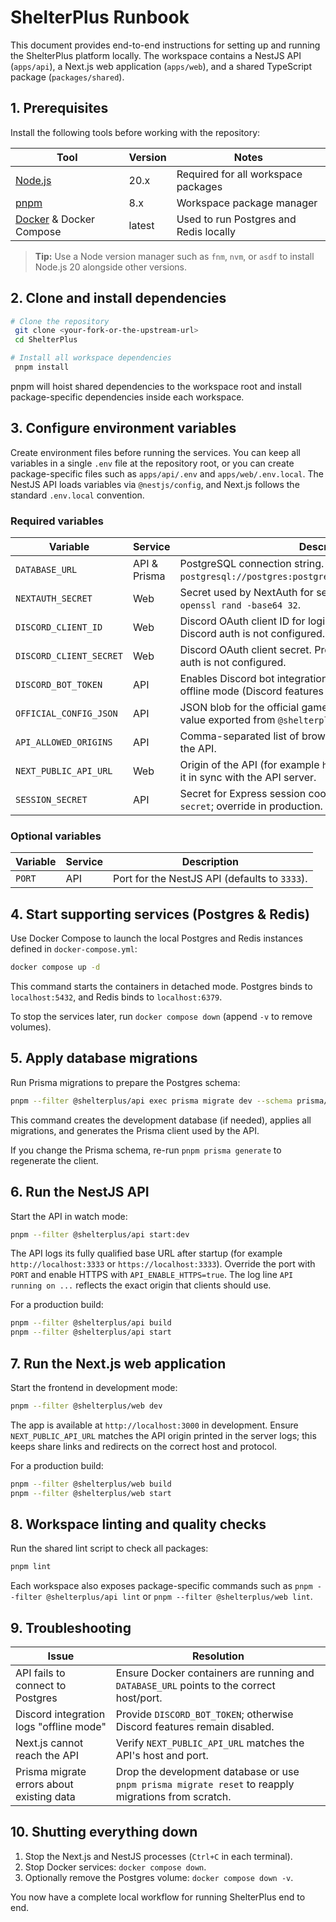 # ShelterPlus Runbook

This document provides end-to-end instructions for setting up and running the ShelterPlus platform locally. The workspace contains a NestJS API (`apps/api`), a Next.js web application (`apps/web`), and a shared TypeScript package (`packages/shared`).

## 1. Prerequisites

Install the following tools before working with the repository:

| Tool | Version | Notes |
| --- | --- | --- |
| [Node.js](https://nodejs.org/) | 20.x | Required for all workspace packages |
| [pnpm](https://pnpm.io/) | 8.x | Workspace package manager |
| [Docker](https://www.docker.com/) & Docker Compose | latest | Used to run Postgres and Redis locally |

> **Tip:** Use a Node version manager such as `fnm`, `nvm`, or `asdf` to install Node.js 20 alongside other versions.

## 2. Clone and install dependencies

```bash
# Clone the repository
 git clone <your-fork-or-the-upstream-url>
 cd ShelterPlus

# Install all workspace dependencies
 pnpm install
```

pnpm will hoist shared dependencies to the workspace root and install package-specific dependencies inside each workspace.

## 3. Configure environment variables

Create environment files before running the services. You can keep all variables in a single `.env` file at the repository root, or you can create package-specific files such as `apps/api/.env` and `apps/web/.env.local`. The NestJS API loads variables via `@nestjs/config`, and Next.js follows the standard `.env.local` convention.

### Required variables

| Variable | Service | Description |
| --- | --- | --- |
| `DATABASE_URL` | API & Prisma | PostgreSQL connection string. Defaults to `postgresql://postgres:postgres@localhost:5432/shelterplus`. |
| `NEXTAUTH_SECRET` | Web | Secret used by NextAuth for session signing. Generate with `openssl rand -base64 32`. |
| `DISCORD_CLIENT_ID` | Web | Discord OAuth client ID for login. Provide a placeholder if Discord auth is not configured. |
| `DISCORD_CLIENT_SECRET` | Web | Discord OAuth client secret. Provide a placeholder if Discord auth is not configured. |
| `DISCORD_BOT_TOKEN` | API | Enables Discord bot integration. Leave unset to run the API in offline mode (Discord features disabled). |
| `OFFICIAL_CONFIG_JSON` | API | JSON blob for the official game configuration. Defaults to the value exported from `@shelterplus/shared` when unset. |
| `API_ALLOWED_ORIGINS` | API | Comma-separated list of browser origins allowed to talk to the API. |
| `NEXT_PUBLIC_API_URL` | Web | Origin of the API (for example `https://localhost:3333`). Keep it in sync with the API server. |
| `SESSION_SECRET` | API | Secret for Express session cookies. Defaults to `development-secret`; override in production. |

### Optional variables

| Variable | Service | Description |
| --- | --- | --- |
| `PORT` | API | Port for the NestJS API (defaults to `3333`). |

## 4. Start supporting services (Postgres & Redis)

Use Docker Compose to launch the local Postgres and Redis instances defined in `docker-compose.yml`:

```bash
docker compose up -d
```

This command starts the containers in detached mode. Postgres binds to `localhost:5432`, and Redis binds to `localhost:6379`.

To stop the services later, run `docker compose down` (append `-v` to remove volumes).

## 5. Apply database migrations

Run Prisma migrations to prepare the Postgres schema:

```bash
pnpm --filter @shelterplus/api exec prisma migrate dev --schema prisma/schema.prisma
```

This command creates the development database (if needed), applies all migrations, and generates the Prisma client used by the API.

If you change the Prisma schema, re-run `pnpm prisma generate` to regenerate the client.

## 6. Run the NestJS API

Start the API in watch mode:

```bash
pnpm --filter @shelterplus/api start:dev
```

The API logs its fully qualified base URL after startup (for example `http://localhost:3333` or `https://localhost:3333`). Override the port with `PORT` and enable HTTPS with `API_ENABLE_HTTPS=true`. The log line `API running on ...` reflects the exact origin that clients should use.

For a production build:

```bash
pnpm --filter @shelterplus/api build
pnpm --filter @shelterplus/api start
```

## 7. Run the Next.js web application

Start the frontend in development mode:

```bash
pnpm --filter @shelterplus/web dev
```

The app is available at `http://localhost:3000` in development. Ensure `NEXT_PUBLIC_API_URL` matches the API origin printed in the server logs; this keeps share links and redirects on the correct host and protocol.

For a production build:

```bash
pnpm --filter @shelterplus/web build
pnpm --filter @shelterplus/web start
```

## 8. Workspace linting and quality checks

Run the shared lint script to check all packages:

```bash
pnpm lint
```

Each workspace also exposes package-specific commands such as `pnpm --filter @shelterplus/api lint` or `pnpm --filter @shelterplus/web lint`.

## 9. Troubleshooting

| Issue | Resolution |
| --- | --- |
| API fails to connect to Postgres | Ensure Docker containers are running and `DATABASE_URL` points to the correct host/port. | 
| Discord integration logs "offline mode" | Provide `DISCORD_BOT_TOKEN`; otherwise Discord features remain disabled. |
| Next.js cannot reach the API | Verify `NEXT_PUBLIC_API_URL` matches the API's host and port. |
| Prisma migrate errors about existing data | Drop the development database or use `pnpm prisma migrate reset` to reapply migrations from scratch. |

## 10. Shutting everything down

1. Stop the Next.js and NestJS processes (`Ctrl+C` in each terminal).
2. Stop Docker services: `docker compose down`.
3. Optionally remove the Postgres volume: `docker compose down -v`.

You now have a complete local workflow for running ShelterPlus end to end.
